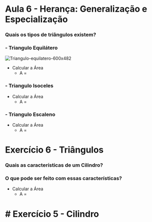 # Aula 6 - Herança: Generalização e Especialização

### Quais os tipos de triângulos existem?
### - Triangulo Equilátero

![Triangulo-equilatero-600x482](https://github.com/brunamota/POO/assets/66503956/547d76bb-f280-4f9d-ad2e-24dcf259c793)

  - Calcular a Área
    - A =
### - Triangulo Isoceles

  - Calcular a Área
    - A =

### - Triangulo Escaleno

  - Calcular a Área
    - A =
  
# Exercício 6 - Triângulos

### Quais as características de um Cilindro?

### O que pode ser feito com essas características?

- Calcular a Área
  - A =

# # Exercício 5 - Cilindro

